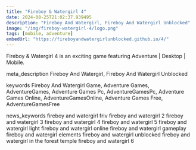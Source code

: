 ```yaml
---
title: "Fireboy & Watergirl 4"
date: 2024-08-25T21:02:37.939495
description: "Fireboy And Watergirl, Fireboy And Watergirl Unblocked"
image: "/img/fireboy-watergirl-4/logo.png"
tags: [mobile, adventure]
embedUrl: "https://fireboyandwatergirlunblocked.github.io/4/"
---
```


Fireboy & Watergirl 4 is an exciting game featuring Adventure | Desktop | Mobile.

meta_description
Fireboy And Watergirl, Fireboy And Watergirl Unblocked


keywords
Fireboy And Watergirl Game, Adventure Games, AdventureGames, Adventure Games Pc, AdventureGamesPc, Adventure Games Online, AdventureGamesOnline, Adventure Games Free, AdventureGamesFree


news_keywords
fireboy and watergirl friv fireboy and watergirl 2 fireboy and watergirl 3 fireboy and watergirl 4 fireboy and watergirl 5 fireboy and watergirl light fireboy and watergirl online fireboy and watergirl gameplay fireboy and watergirl elements fireboy and watergirl unblocked fireboy and watergirl in the forest temple fireboy and watergirl 6
